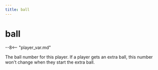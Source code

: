 ```yaml
---
title: ball
---
```


# ball


--8<-- "player_var.md"

The ball number for this player. If a player gets an extra ball, this
number won't change when they start the extra ball.
